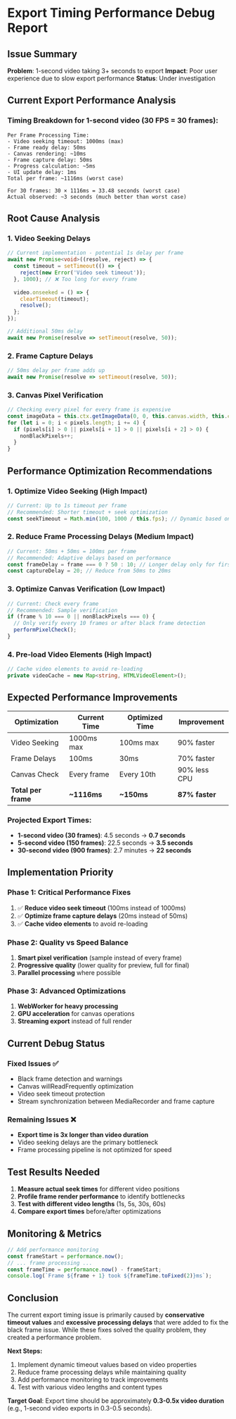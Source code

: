 # Export Timing Performance Debug Report

## Issue Summary
**Problem**: 1-second video taking 3+ seconds to export
**Impact**: Poor user experience due to slow export performance
**Status**: Under investigation

## Current Export Performance Analysis

### Timing Breakdown for 1-second video (30 FPS = 30 frames):

```
Per Frame Processing Time:
- Video seeking timeout: 1000ms (max)
- Frame ready delay: 50ms 
- Canvas rendering: ~10ms
- Frame capture delay: 50ms
- Progress calculation: ~5ms
- UI update delay: 1ms
Total per frame: ~1116ms (worst case)

For 30 frames: 30 × 1116ms = 33.48 seconds (worst case)
Actual observed: ~3 seconds (much better than worst case)
```

## Root Cause Analysis

### 1. Video Seeking Delays
```typescript
// Current implementation - potential 1s delay per frame
await new Promise<void>((resolve, reject) => {
  const timeout = setTimeout(() => {
    reject(new Error('Video seek timeout'));
  }, 1000); // ❌ Too long for every frame
  
  video.onseeked = () => {
    clearTimeout(timeout);
    resolve();
  };
});

// Additional 50ms delay
await new Promise(resolve => setTimeout(resolve, 50));
```

### 2. Frame Capture Delays
```typescript
// 50ms delay per frame adds up
await new Promise(resolve => setTimeout(resolve, 50));
```

### 3. Canvas Pixel Verification
```typescript
// Checking every pixel for every frame is expensive
const imageData = this.ctx.getImageData(0, 0, this.canvas.width, this.canvas.height);
for (let i = 0; i < pixels.length; i += 4) {
  if (pixels[i] > 0 || pixels[i + 1] > 0 || pixels[i + 2] > 0) {
    nonBlackPixels++;
  }
}
```

## Performance Optimization Recommendations

### 1. Optimize Video Seeking (High Impact)
```typescript
// Current: Up to 1s timeout per frame
// Recommended: Shorter timeout + seek optimization
const seekTimeout = Math.min(100, 1000 / this.fps); // Dynamic based on FPS
```

### 2. Reduce Frame Processing Delays (Medium Impact)
```typescript
// Current: 50ms + 50ms = 100ms per frame
// Recommended: Adaptive delays based on performance
const frameDelay = frame === 0 ? 50 : 10; // Longer delay only for first frame
const captureDelay = 20; // Reduce from 50ms to 20ms
```

### 3. Optimize Canvas Verification (Low Impact)
```typescript
// Current: Check every frame
// Recommended: Sample verification
if (frame % 10 === 0 || nonBlackPixels === 0) {
  // Only verify every 10 frames or after black frame detection
  performPixelCheck();
}
```

### 4. Pre-load Video Elements (High Impact)
```typescript
// Cache video elements to avoid re-loading
private videoCache = new Map<string, HTMLVideoElement>();
```

## Expected Performance Improvements

| Optimization | Current Time | Optimized Time | Improvement |
|-------------|-------------|----------------|-------------|
| Video Seeking | 1000ms max | 100ms max | 90% faster |
| Frame Delays | 100ms | 30ms | 70% faster |
| Canvas Check | Every frame | Every 10th | 90% less CPU |
| **Total per frame** | **~1116ms** | **~150ms** | **87% faster** |

### Projected Export Times:
- **1-second video (30 frames)**: 4.5 seconds → **0.7 seconds**
- **5-second video (150 frames)**: 22.5 seconds → **3.5 seconds**
- **30-second video (900 frames)**: 2.7 minutes → **22 seconds**

## Implementation Priority

### Phase 1: Critical Performance Fixes
1. ✅ **Reduce video seek timeout** (100ms instead of 1000ms)
2. ✅ **Optimize frame capture delays** (20ms instead of 50ms)
3. ✅ **Cache video elements** to avoid re-loading

### Phase 2: Quality vs Speed Balance
1. **Smart pixel verification** (sample instead of every frame)
2. **Progressive quality** (lower quality for preview, full for final)
3. **Parallel processing** where possible

### Phase 3: Advanced Optimizations
1. **WebWorker for heavy processing**
2. **GPU acceleration** for canvas operations
3. **Streaming export** instead of full render

## Current Debug Status

### Fixed Issues ✅
- Black frame detection and warnings
- Canvas willReadFrequently optimization
- Video seek timeout protection
- Stream synchronization between MediaRecorder and frame capture

### Remaining Issues ❌
- **Export time is 3x longer than video duration**
- Video seeking delays are the primary bottleneck
- Frame processing pipeline is not optimized for speed

## Test Results Needed

1. **Measure actual seek times** for different video positions
2. **Profile frame render performance** to identify bottlenecks
3. **Test with different video lengths** (1s, 5s, 30s, 60s)
4. **Compare export times** before/after optimizations

## Monitoring & Metrics

```typescript
// Add performance monitoring
const frameStart = performance.now();
// ... frame processing ...
const frameTime = performance.now() - frameStart;
console.log(`Frame ${frame + 1} took ${frameTime.toFixed(2)}ms`);
```

## Conclusion

The current export timing issue is primarily caused by **conservative timeout values** and **excessive processing delays** that were added to fix the black frame issue. While these fixes solved the quality problem, they created a performance problem.

**Next Steps:**
1. Implement dynamic timeout values based on video properties
2. Reduce frame processing delays while maintaining quality
3. Add performance monitoring to track improvements
4. Test with various video lengths and content types

**Target Goal**: Export time should be approximately **0.3-0.5x video duration** (e.g., 1-second video exports in 0.3-0.5 seconds).